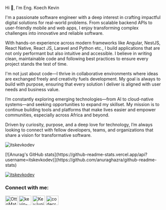 <!--
**itskevkodev/itskevkodev** is a ✨ _special_ ✨ repository because its `README.md` (this file) appears on your GitHub profile.

Here are some ideas to get you started:

- 🔭 I’m currently working on ...
- 🌱 I’m currently learning ...
- 👯 I’m looking to collaborate on ...
- 🤔 I’m looking for help with ...
- 💬 Ask me about ...
- 📫 How to reach me: ...
- 😄 Pronouns: ...
- ⚡ Fun fact: ...
-->
<p>Hi 👋, I'm Eng. Koech Kevin</p>

<p>
I'm a passionate software engineer with a deep interest in crafting impactful digital solutions for real-world problems. From scalable backend APIs to user-friendly mobile and web apps, I enjoy transforming complex challenges into innovative and reliable software.
</p>

<p>
With hands-on experience across modern frameworks like Angular, NestJS, React Native, React JS, Laravel and Python etc., I build applications that are not only performant but also intuitive and accessible. I believe in writing clean, maintainable code and following best practices to ensure every project stands the test of time.
</p>

<p>
I'm not just about code—I thrive in collaborative environments where ideas are exchanged freely and creativity fuels development. My goal is always to build with purpose, ensuring that every solution I deliver is aligned with user needs and business value.
</p>

<p>
I’m constantly exploring emerging technologies—from AI to cloud-native systems—and seeking opportunities to expand my skillset. My mission is to continue building tools and platforms that make lives easier and empower communities, especially across Africa and beyond.
</p>

<p>
Driven by curiosity, purpose, and a deep love for technology, I’m always looking to connect with fellow developers, teams, and organizations that share a vision for transformative software.
</p>

<p><img align="center" src="https://github-readme-streak-stats.herokuapp.com/?user=itskevkodev&" alt="itskevkodev" /></p>

<!-- <p><img src="https://github-readme-stats.vercel.app/api/top-langs?username=itskevkodev&show_icons=true&locale=en&layout=compact" alt="itskevkodev" /></p> -->
<p>[![Anurag's GitHub stats](https://github-readme-stats.vercel.app/api?username=itskevkodev)](https://github.com/anuraghazra/github-readme-stats)</p>

<p><a href="https://github.com/ryo-ma/github-profile-trophy"><img src="https://github-profile-trophy.vercel.app/?username=itskevkodev" alt="itskevkodev" /></a></p>

<h3 align="left">Connect with me:</h3>
<p align="left">
<a href="https://twitter.com/OttoMatic114570" target="blank"><img align="center" src="https://raw.githubusercontent.com/rahuldkjain/github-profile-readme-generator/master/src/images/icons/Social/twitter.svg" alt="OttoMatic114570" height="30" width="40" /></a>
<a href="https://linkedin.com/in/kevin-koech" target="blank"><img align="center" src="https://raw.githubusercontent.com/rahuldkjain/github-profile-readme-generator/master/src/images/icons/Social/linked-in-alt.svg" alt="kevin-koech" height="30" width="40" /></a>
<a href="https://fb.com/KevJunia" target="blank"><img align="center" src="https://raw.githubusercontent.com/rahuldkjain/github-profile-readme-generator/master/src/images/icons/Social/facebook.svg" alt="KevJunia" height="30" width="40" /></a>
<a href="https://instagram.com/codecraftbykev" target="blank"><img align="center" src="https://raw.githubusercontent.com/rahuldkjain/github-profile-readme-generator/master/src/images/icons/Social/instagram.svg" alt="codecraftbykev" height="30" width="40" /></a>
</p>

